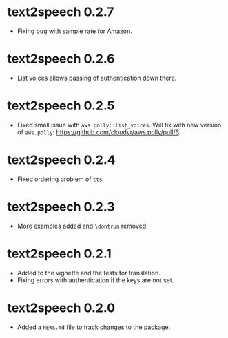 # text2speech 0.2.7

* Fixing bug with sample rate for Amazon.

# text2speech 0.2.6

* List voices allows passing of authentication down there.

# text2speech 0.2.5

* Fixed small issue with `aws.polly::list_voices`.  Will fix with new version of `aws.polly`: https://github.com/cloudyr/aws.polly/pull/6.

# text2speech 0.2.4

* Fixed ordering problem of `tts`.

# text2speech 0.2.3

* More examples added and `\dontrun` removed.

# text2speech 0.2.1

* Added to the vignette and the tests for translation.
* Fixing errors with authentication if the keys are not set.

# text2speech 0.2.0

* Added a `NEWS.md` file to track changes to the package.
